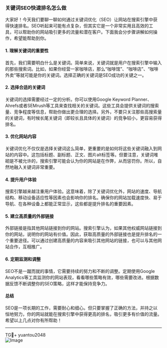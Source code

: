 ### 关键词SEO快速排名怎么做

大家好！今天我们要聊一聊如何通过关键词优化（SEO）让网站在搜索引擎中获得快速排名。SEO听起来可能有点复杂，但其实它是一个非常实用且高效的工具，可以帮助你的网站吸引更多的流量和潜在客户。下面我会分步骤讲解如何操作，希望能帮助到你。

#### 1. 理解关键词的重要性

首先，我们需要明白什么是关键词。简单来说，关键词就是用户在搜索引擎中输入的那些搜索词。比如，如果你经营一家咖啡店，那么“咖啡馆”、“咖啡店”、“咖啡外卖”等就可能是你的关键词。选择正确的关键词是SEO成功的关键之一。

#### 2. 选择合适的关键词

关键词的选择需要经过一定的分析。你可以使用Google Keyword Planner、Ahrefs或者SEMrush等工具来查找相关的关键词。这些工具会提供关键词的搜索量、竞争程度等信息，帮助你做出更合理的选择。另外，不要只关注那些高搜索量的关键词，有时候长尾关键词（即较长且具体的关键词）的竞争较小，更容易获得排名。

#### 3. 优化网站内容

关键词优化不仅仅是选择关键词这么简单，更重要的是如何将这些关键词融入到网站的内容中。这包括标题、副标题、正文、图片alt标签等。但要注意，关键词堆砌是不被允许的，搜索引擎可能会认为你的网站是在作弊，从而惩罚你。所以，自然地融入关键词非常重要。

#### 4. 提升用户体验

搜索引擎越来越注重用户体验。这意味着，除了关键词优化外，网站的速度、导航结构、移动设备适应性等因素也会影响你的排名。确保你的网站加载速度快、易于导航、在各种设备上都能正常显示，这些都是提升排名的重要因素。

#### 5. 建立高质量的外部链接

外部链接是指其他网站链接到你的网站。搜索引擎认为，如果其他权威网站链接到你的网站，说明你的网站有价值。因此，获取高质量的外部链接也是提升排名的一个重要途径。可以通过创建高质量的内容来吸引其他网站的链接，也可以与其他网站合作，互相推广。

#### 6. 定期监测和调整

SEO不是一蹴而就的事情，它需要持续的努力和不断的调整。定期使用Google Analytics等工具监测你的网站表现，看看哪些策略有效，哪些需要改进。根据数据反馈不断调整你的SEO策略，这样才能保持竞争力。

#### 总结

SEO是一项长期的工作，需要耐心和细心。但只要掌握了正确的方法，并持之以恒地努力，你的网站就能在搜索引擎中获得更高的排名，吸引更多有价值的流量。希望以上几点对你有所帮助！

---

TG💪+ yuantou2048  
![Image](https://github.com/user-attachments/assets/42a5a4a5-fea9-4a1d-8aa0-73e57e430cca)